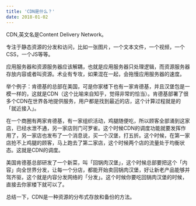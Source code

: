 ```yaml
---
title: 'CDN是什么？'
date: 2018-01-02
---   
```

CDN,英文名是Content Delivery Network。  
  

专注于静态资源的分发和访问，比如一张图片，一个文本文件，一个视频，一个CSS，一个JS等等。  
  

应用服务器和资源服务器应该解耦，也就是应用服务器只处理逻辑，而资源服务器存放内容或者叫资源。术业有专攻，如果混在一起，会拖慢应用服务器的速度。  
  
  

举个例子：肯德基的总部在美国，可是你家楼下也有一家肯德基，并且汉堡包是一模一样的，这就是CDN（这个比喻来自知乎，觉得非常的恰当）。肯德基部署了很多个CDN在世界各地提供服务，用户都是找到最近的店，这个计算过程就是的「就近接入」。
  

在一个商圈有两家肯德基，有一家组织活动，鸡腿随便吃，所以顾客全部涌到这家店，已经水泄不通，另一家店则门可罗雀。这个时候CDN的调度功能就要发挥作用了，另一家店也发布了一个消息说，买一个汉堡，打五折。这个时候，在第一家店抢不上鸡腿的顾客，马上跑去了第二家店，这个时候两个店的流量处于均衡状态。这就是CDN的调度。

美国肯德基总部研发了一个新菜，叫「回锅肉汉堡」，这个时候总部要把这个「内容」向全世界分发，让每一个分店，都能开始卖回锅肉汉堡，好让新老产品能够并驾齐驱，这个就是内容分发网络的「分发」。这个时候你要吃回锅肉汉堡的时候，直接去你家楼下就可以了。  
  

总结一下，CDN是一种资源的分布式存放和备份的方法。